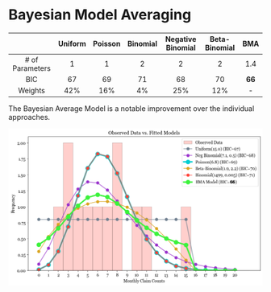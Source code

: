 # Bayesian Model Averaging

| | Uniform | Poisson | Binomial | Negative Binomial | Beta-Binomial | BMA |
| :---: | :---: | :---: | :---: | :---: | :---: | :---: |
| # of Parameters | 1 | 1 | 2 | 2 | 2 | 1.4 |
| BIC | 67 | 69 | 71 | 68 | 70 | **66** |
| Weights | 42% | 16% | 4% | 25% | 12% | - |

The Bayesian Average Model is a notable improvement over the individual approaches.

![Bayesian Average Model](output/observed%20data%20vs%20fitted%20models.png)

